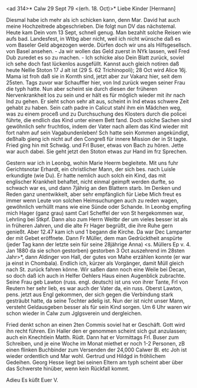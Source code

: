 <ad 314>* Calw 29 Sept 79
 <(erh. 18. Oct)>*
Liebe Kinder [Hermann]

Diesmal habe ich mehr als ich schicken kann, denn Mar. David hat auch meine Hochzeitrede abgeschrieben. Die folgt nun DV das nächstemal. Heute kam Dein vom 13 Sept, schnell genug. Man bezahlt solche Reisen wie aufs bad. Landesfest, in Wtbg aber nicht, weil ich nicht wünsche daß es vom Baseler Geld abgezogen werde. Dürfen doch wir uns als Hilfsgesellsch. von Basel ansehen. - Ja wir wollen das Geld zuerst in NYk lassen, weil Fred Dub zuredet es so zu machen. - Ich schicke also Dein Blatt zurück, soviel ich sehe doch fast lückenlos ausgefüllt. Kannst auch gleich notiren daß heute Nellie Stoton 17 J alt ist (29 S. 62 Trichinopoli); 28 Oct wird Alice 16j. Mama ist froh daß sie in Kornth sind, jetzt aber zur Vakanz hier, seit dem 25sten. Tags zuvor war Schauffler hier, von Ind zurück wegen seiner Frau die typh hatte. Nun aber scheint sie durch diesen der früheren Nervenkrankheit los zu sein und er hält es für möglich wieder mit ihr nach Ind zu gehen. Er sieht schon sehr alt aus, scheint in Ind etwas schwere Zeit gehabt zu haben. Sein cath padre in Calicut stahl ihm ein Mädchen weg, was zu einem proceß und zu Durchsuchung des Klosters durch die policei führte, die endlich das Kind unter einem Bett fand. Doch solche Sachen sind gewöhnlich sehr fruchtlos, indem der Vater nach allem das Kind wieder mit fort nahm auf sein Vagabundenleben! Sch hatte sein Kommen angekündigt, deßhalb gieng ich nicht auf den Congreß für innere Mission der in St tagte. Fried ging hin mit Schwäg. und Frl Buser, etwas von Bach zu hören. Jette war auch dabei. Sie geht jetzt den Stoton etwas zur Hand im frz Sprechen.

Gestern war ich in Leonbg, wohin Marie Heerm begleitete. Mit uns fuhr Gerichtsnotar Erhardt, ein christlicher Mann, der sich bes. nach Luisle erkundigte (wie Du). Er hatte nemlich auch solch ein Kind, das mit englischer Krankheit behaftet, nicht einmal geimpft werden durfte, so schwach war es, und dann 7jährig an den Blattern starb. Im Denken und Reden ganz unentwikkelt, aber sehr empfänglich für Liebe Mich freut es immer wenn Leute von solchen Heimsuchungen auch zu reden wagen, gewöhnlich verhüllt mans wie eine Sünde oder Schande. In Leonbg empfing mich Hager (ganz grau) samt Carl Scheffel der von St hergekommen war, Lehrling bei Stkpf. Dann also zum Herrn Weitbr der um vieles besser ist als in früheren Jahren, und die alte Fr Hager begrüßt, die ihre Ruhe gern genießt. Aber 12.47 kam ich und 1 begann die Kirche. Da war Dec Lamparter der mit Gebet eröffnete. Dann Fr Müller, dem man Gedrücktheit anspürte (jeder Tag kann der letzte sein für seine 28jährige Anna) <s. Müllers Ep v. 4. Jan 1880 da sie schon gestorben) gestorben 3 Oct auszehrend im 28sten Jahr>*, dann Aldinger von Hall, der gutes von Mahe erzählen konnte (er war ja einst in Chombala). Endlich ich, kürzer als Vorgänger, damit Müll gleich nach St. zurück fahren könne. Wir saßen dann noch eine Weile bei Decan, so doch daß ich auch in Helfer Oehlers Haus einen Augenblick zubrachte. Seine Frau geb Lawton (russ. engl. deutsch) ist uns von ihrer Tante, Frl von Reutern her sehr lieb, es war auch der Vater da, ein russ. Oberst Lawton, pens. jetzt aus Engl gekommen, der sich gegen die Verbindung stark gesträubt hatte, da seine Tochter adelig ist. Nun der ist nicht unser Mann, versteht Geldausgeben besser als für sein Kind sorgen. Um 6 Uhr waren wir schon wieder in Calw zum Jglgsverein und dergleichen.

Fried denkt schon an einen 2ten Commis soviel hat er Geschäft. Gott wird ihn recht führen. Ein Haller den er genommen scheint sich gut anzulassen; auch ein Knechtlein Matth. Rüdt. Dann hat er Vormittags Frl. Buser zum Schreiben, und je eine Woche im Monat miethet er noch 1-2 Personen, zB einen flinken Buchbinder zum Versenden der 24,000 Calwer Bl. etc 
Joh ist wieder ordentlich und Mar wohl. Gertrud und Hildgd in fröhlichem Gedeihen. Georg Hesse liegt bei seinen Eltern am typh scheint aber über das Schwerste hinüber, wenn kein Rückfall kommt.

 Adieu Es küßt Euer V.
